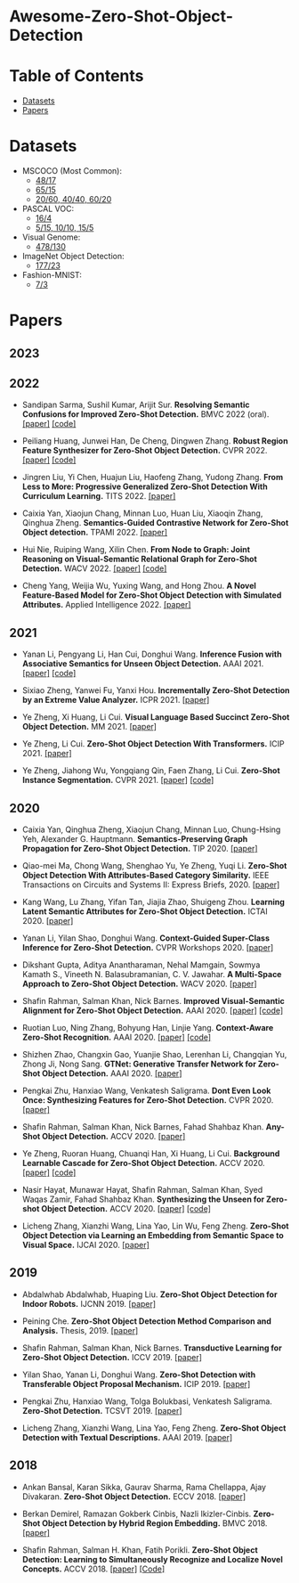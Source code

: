 # Awesome-Zero-Shot-Object-Detection

# Table of Contents
+ [Datasets](#Datasets)
+ [Papers](#Papers)

# <span id='Datasets'>Datasets</span>
+ MSCOCO (Most Common):
    + [48/17](https://ankanbansal.com/zsd.html)
    + [65/15](https://github.com/salman-h-khan/PL-ZSD_Release)
    + [20/60, 40/40, 60/20](https://github.com/pengkaizhu/zsd_dataset)
+ PASCAL VOC:
    + [16/4](https://github.com/salman-h-khan/PL-ZSD_Release)
    + [5/15, 10/10, 15/5](https://github.com/pengkaizhu/zsd_dataset)
+ Visual Genome:
    + [478/130](https://ankanbansal.com/zsd.html)
+ ImageNet Object Detection:
    + [177/23](https://github.com/salman-h-khan/ZSD_Release) 
+ Fashion-MNIST:
    + [7/3](https://github.com/berkandemirel/fashion-zero-shot-detection-dataset)

# <span id='Papers'>Papers</span>
## 2023

## 2022
+ Sandipan Sarma, Sushil Kumar, Arijit Sur. **Resolving Semantic Confusions for Improved Zero-Shot Detection.** BMVC 2022 (oral). [[paper]](https://bmvc2022.mpi-inf.mpg.de/0347.pdf) [[code]](https://github.com/sandipan211/ZSD-SC-Resolver)
+ Peiliang Huang, Junwei Han, De Cheng, Dingwen Zhang. **Robust Region Feature Synthesizer for Zero-Shot Object Detection.** CVPR 2022. [[paper]](https://openaccess.thecvf.com/content/CVPR2022/papers/Huang_Robust_Region_Feature_Synthesizer_for_Zero-Shot_Object_Detection_CVPR_2022_paper.pdf) [[code]](https://github.com/HPL123/RRFS)

+ Jingren Liu, Yi Chen, Huajun Liu, Haofeng Zhang, Yudong Zhang. **From Less to More: Progressive Generalized Zero-Shot Detection With Curriculum Learning.** TITS 2022. [[paper]](https://ieeexplore.ieee.org/document/9716853)

+ Caixia Yan, Xiaojun Chang, Minnan Luo, Huan Liu, Xiaoqin Zhang, Qinghua Zheng. **Semantics-Guided Contrastive Network for Zero-Shot Object detection.** TPAMI 2022. [[paper]](https://ieeexplore.ieee.org/document/9669022)

+ Hui Nie, Ruiping Wang, Xilin Chen. **From Node to Graph: Joint Reasoning on Visual-Semantic Relational Graph for Zero-Shot Detection.** WACV 2022. [[paper]](https://openaccess.thecvf.com/content/WACV2022/papers/Nie_From_Node_To_Graph_Joint_Reasoning_on_Visual-Semantic_Relational_Graph_WACV_2022_paper.pdf) [[code]](https://github.com/witnessai/GRAN)

+ Cheng Yang, Weijia Wu, Yuxing Wang, and Hong Zhou. **A Novel Feature-Based Model for Zero-Shot Object Detection with Simulated Attributes.** Applied Intelligence 2022. [[paper]](https://link.springer.com/article/10.1007/s10489-021-02746-z)

## 2021
+ Yanan Li, Pengyang Li, Han Cui, Donghui Wang. **Inference Fusion with Associative Semantics for Unseen Object Detection.** AAAI 2021. [[paper]](https://ojs.aaai.org/index.php/AAAI/article/view/16295) [[code]](https://github.com/Lppy/DPIF)
 
+ Sixiao Zheng, Yanwei Fu, Yanxi Hou. **Incrementally Zero-Shot Detection by an Extreme Value Analyzer.** ICPR 2021. [[paper]](https://arxiv.org/abs/2103.12609)

+ Ye Zheng, Xi Huang, Li Cui. **Visual Language Based Succinct Zero-Shot Object Detection.** MM 2021. [[paper]](https://dl.acm.org/doi/abs/10.1145/3474085.3475668)

+ Ye Zheng, Li Cui. **Zero-Shot Object Detection With Transformers.** ICIP 2021. [[paper]](https://ieeexplore.ieee.org/document/9506277)

+ Ye Zheng, Jiahong Wu, Yongqiang Qin, Faen Zhang, Li Cui. **Zero-Shot Instance Segmentation.** CVPR 2021. [[paper]](https://openaccess.thecvf.com/content/CVPR2021/papers/Zheng_Zero-Shot_Instance_Segmentation_CVPR_2021_paper.pdf) [[code]](https://github.com/zhengye1995/Zero-shot-Instance-Segmentation)


## 2020
+ Caixia Yan, Qinghua Zheng, Xiaojun Chang, Minnan Luo, Chung-Hsing Yeh, Alexander G. Hauptmann. **Semantics-Preserving Graph Propagation for Zero-Shot Object Detection.** TIP 2020. [[paper]](https://ieeexplore.ieee.org/document/9153181)

+ Qiao-mei Ma, Chong Wang, Shenghao Yu, Ye Zheng, Yuqi Li. **Zero-Shot Object Detection With Attributes-Based Category Similarity.** IEEE Transactions on Circuits and Systems II: Express Briefs, 2020. [[paper]](https://ieeexplore.ieee.org/document/9043901)

+ Kang Wang, Lu Zhang, Yifan Tan, Jiajia Zhao, Shuigeng Zhou. **Learning Latent Semantic Attributes for Zero-Shot Object Detection.** ICTAI 2020. [[paper]](https://ieeexplore.ieee.org/document/9288224)

+ Yanan Li, Yilan Shao, Donghui Wang. **Context-Guided Super-Class Inference for Zero-Shot Detection.** CVPR Workshops 2020. [[paper]](https://openaccess.thecvf.com/content_CVPRW_2020/papers/w54/Li_Context-Guided_Super-Class_Inference_for_Zero-Shot_Detection_CVPRW_2020_paper.pdf)

+ Dikshant Gupta, Aditya Anantharaman, Nehal Mamgain, Sowmya Kamath S., Vineeth N. Balasubramanian, C. V. Jawahar. **A Multi-Space Approach to Zero-Shot Object Detection.** WACV 2020. [[paper]](https://openaccess.thecvf.com/content_WACV_2020/papers/Gupta_A_Multi-Space_Approach_to_Zero-Shot_Object_Detection_WACV_2020_paper.pdf)

+ Shafin Rahman, Salman Khan, Nick Barnes. **Improved Visual-Semantic Alignment for Zero-Shot Object Detection.** AAAI 2020. [[paper]](https://salman-h-khan.github.io/papers/AAAI20.pdf) [[code]](https://github.com/salman-h-khan/PL-ZSD_Release)

+ Ruotian Luo, Ning Zhang, Bohyung Han, Linjie Yang. **Context-Aware Zero-Shot Recognition.** AAAI 2020. [[paper]](https://arxiv.org/abs/1904.09320) [[code]](https://github.com/ruotianluo/Context-aware-ZSR)

+ Shizhen Zhao, Changxin Gao, Yuanjie Shao, Lerenhan Li, Changqian Yu, Zhong Ji, Nong Sang. **GTNet: Generative Transfer Network for Zero-Shot Object Detection.** AAAI 2020. [[paper]](https://arxiv.org/abs/2001.06812)

+ Pengkai Zhu, Hanxiao Wang, Venkatesh Saligrama. **Dont Even Look Once: Synthesizing Features for Zero-Shot Detection.** CVPR 2020. [[paper]](https://openaccess.thecvf.com/content_CVPR_2020/papers/Zhu_Dont_Even_Look_Once_Synthesizing_Features_for_Zero-Shot_Detection_CVPR_2020_paper.pdf)

+ Shafin Rahman, Salman Khan, Nick Barnes, Fahad Shahbaz Khan. **Any-Shot Object Detection.** ACCV 2020. [[paper]](https://openaccess.thecvf.com/content/ACCV2020/papers/Rahman_Any-Shot_Object_Detection_ACCV_2020_paper.pdf)

+ Ye Zheng, Ruoran Huang, Chuanqi Han, Xi Huang, Li Cui. **Background Learnable Cascade for Zero-Shot Object Detection.** ACCV 2020. [[paper]](https://openaccess.thecvf.com/content/ACCV2020/papers/Zheng_Background_Learnable_Cascade_for_Zero-Shot_Object_Detection_ACCV_2020_paper.pdf) [[code]](https://github.com/zhengye1995/BLC)

+ Nasir Hayat, Munawar Hayat, Shafin Rahman, Salman Khan, Syed Waqas Zamir, Fahad Shahbaz Khan. **Synthesizing the Unseen for Zero-shot Object Detection.** ACCV 2020. [[paper]](https://openaccess.thecvf.com/content/ACCV2020/papers/Hayat_Synthesizing_the_Unseen_for_Zero-shot_Object_Detection_ACCV_2020_paper.pdf) [[code]](https://github.com/nasir6/zero_shot_detection)

+ Licheng Zhang, Xianzhi Wang, Lina Yao, Lin Wu, Feng Zheng. **Zero-Shot Object Detection via Learning an Embedding from Semantic Space to Visual Space.** IJCAI 2020. [[paper]](https://www.ijcai.org/proceedings/2020/0126.pdf)

## 2019
+ Abdalwhab Abdalwhab, Huaping Liu. **Zero-Shot Object Detection for Indoor Robots.** IJCNN 2019. [[paper]](https://ieeexplore.ieee.org/document/8852423)

+ Peining Che. **Zero-Shot Object Detection Method Comparison and Analysis.** Thesis, 2019. [[paper]](https://etd.ohiolink.edu/apexprod/rws_olink/r/1501/10?clear=10&p10_accession_num=miami1567160037757546)

+ Shafin Rahman, Salman Khan, Nick Barnes. **Transductive Learning for Zero-Shot Object Detection.** ICCV 2019. [[paper]](https://openaccess.thecvf.com/content_ICCV_2019/papers/Rahman_Transductive_Learning_for_Zero-Shot_Object_Detection_ICCV_2019_paper.pdf)

+ Yilan Shao, Yanan Li, Donghui Wang. **Zero-Shot Detection with Transferable Object Proposal Mechanism.** ICIP 2019. [[paper]](https://ieeexplore.ieee.org/document/8803655)

+ Pengkai Zhu, Hanxiao Wang, Tolga Bolukbasi, Venkatesh Saligrama. **Zero-Shot Detection.** TCSVT 2019. [[paper]](https://ieeexplore.ieee.org/iel7/76/4358651/08642945.pdf?casa_token=-RgQwPATLasAAAAA:sMWK3qViTuYQEpdXpC1Ee0aPxkqwZnHpyTYtwFrNFBNybhYUJCVjO47U9BV6KrIpkSlIaK2pW3w)

+ Licheng Zhang, Xianzhi Wang, Lina Yao, Feng Zheng. **Zero-Shot Object Detection with Textual Descriptions.** AAAI 2019. [[paper]](https://ojs.aaai.org//index.php/AAAI/article/view/4891)



## 2018
+ Ankan Bansal, Karan Sikka, Gaurav Sharma, Rama Chellappa, Ajay Divakaran. **Zero-Shot Object Detection.** ECCV 2018. [[paper]](https://www.ecva.net/papers/eccv_2018/papers_ECCV/papers/Ankan_Bansal_Zero-Shot_Object_Detection_ECCV_2018_paper.pdf)

+ Berkan Demirel, Ramazan Gokberk Cinbis, Nazli Ikizler-Cinbis. **Zero-Shot Object Detection by Hybrid Region Embedding.** BMVC 2018. [[paper]](http://bmvc2018.org/contents/papers/0136.pdf)

+ Shafin Rahman, Salman H. Khan, Fatih Porikli. **Zero-Shot Object Detection: Learning to Simultaneously Recognize and Localize Novel Concepts.** ACCV 2018. [[paper]](https://link.springer.com/content/pdf/10.1007%2F978-3-030-20887-5_34.pdf) [[Code]](https://github.com/salman-h-khan/ZSD_Release)








